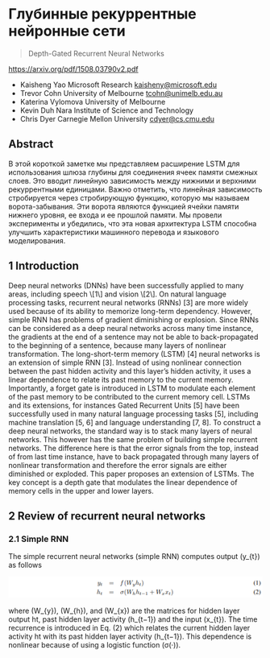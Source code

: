 # Глубинные рекуррентные нейронные сети
> Depth-Gated Recurrent Neural Networks

https://arxiv.org/pdf/1508.03790v2.pdf

* Kaisheng Yao Microsoft Research kaisheny@microsoft.edu
* Trevor Cohn University of Melbourne tcohn@unimelb.edu.au
* Katerina Vylomova University of Melbourne
* Kevin Duh Nara Institute of Science and Technology
* Chris Dyer Carnegie Mellon University cdyer@cs.cmu.edu

## Abstract 

В этой короткой заметке мы представляем расширение LSTM для использования шлюза глубины для соединения ячеек памяти смежных слоев. Это вводит линейную зависимость между нижними и верхними рекуррентными единицами. Важно отметить, что линейная зависимость стробируется через стробирующую функцию, которую мы называем ворота-забывания. Эти ворота являются функцией ячейки памяти нижнего уровня, ее входа и ее прошлой памяти. Мы провели эксперименты и убедились, что эта новая архитектура LSTM способна улучшить характеристики машинного перевода и языкового моделирования.

## 1 Introduction 

Deep neural networks (DNNs) have been successfully applied to many areas, including speech \\\[1\\\] and vision \\\[2\\\]. On natural language processing tasks, recurrent neural networks (RNNs) \[3\] are more widely used because of its ability to memorize long-term dependency. However, simple RNN has problems of gradient diminishing or explosion. Since RNNs can be considered as a deep neural networks across many time instance, the gradients at the end of a sentence may not be able to back-propagated to the beginning of a sentence, because many layers of nonlinear transformation. The long-short-term memory (LSTM) \[4\] neural networks is an extension of simple RNN \[3\]. Instead of using nonlinear connection between the past hidden activity and this layer’s hidden activity, it uses a linear dependence to relate its past memory to the current memory. Importantly, a forget gate is introduced in LSTM to modulate each element of the past memory to be contributed to the current memory cell. LSTMs and its extensions, for instances Gated Recurrent Units \[5\] have been successfully used in many natural language processing tasks \[5\], including machine translation \[5, 6\] and language understanding \[7, 8\]. To construct a deep neural networks, the standard way is to stack many layers of neural networks. This however has the same problem of building simple recurrent networks. The difference here is that the error signals from the top, instead of from last time instance, have to back propagated through many layers of nonlinear transformation and therefore the error signals are either diminished or exploded.
This paper proposes an extension of LSTMs. The key concept is a depth gate that modulates the linear dependence of memory cells in the upper and lower layers.

## 2 Review of recurrent neural networks 
### 2.1 Simple RNN

The simple recurrent neural networks (simple RNN) computes output (y\_{t}) as follows

![](/images/a2cd4f27bf900eb18e992789a4f3e67b)

where (W\_{y}), (W\_{h}), and (W\_{x}) are the matrices for hidden layer output ht, past hidden layer activity (h\_{t−1}) and the input (x\_{t}). The time recurrence is introduced in Eq. (2) which relates the current hidden layer activity ht with its past hidden layer activity (h\_{t−1}). This dependence is nonlinear because of using a logistic function (σ\(·\)).
